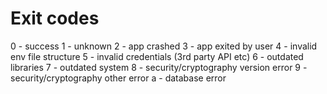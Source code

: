 # Exit codes

0 - success
1 - unknown
2 - app crashed
3 - app exited by user
4 - invalid env file structure
5 - invalid credentials (3rd party API etc)
6 - outdated libraries
7 - outdated system
8 - security/cryptography version error
9 - security/cryptography other error
a - database error
